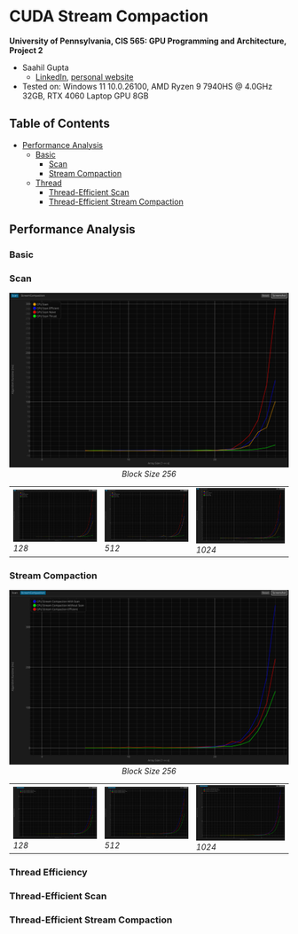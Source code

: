 CUDA Stream Compaction
======================

**University of Pennsylvania, CIS 565: GPU Programming and Architecture, Project 2**

* Saahil Gupta
  * [LinkedIn](https://www.linkedin.com/in/saahil-g), [personal website](https://www.saahil-gupta.com)
* Tested on: Windows 11 10.0.26100, AMD Ryzen 9 7940HS @ 4.0GHz 32GB, RTX 4060 Laptop GPU 8GB

## Table of Contents

- [Performance Analysis](#performance-analysis)
  - [Basic](#basic)
    - [Scan](#scan)
    - [Stream Compaction](#stream-compaction)
  - [Thread](#thread)
    - [Thread-Efficient Scan](#thread-efficient-scan)
    - [Thread-Efficient Stream Compaction](#thread-efficient-stream-compaction)

## Performance Analysis

### Basic

### Scan

<div align="center">

![scan_256_block_size](img/scan_256_old.png)
<em>Block Size 256</em>

<table>
  <tr>
    <td>
      <img src="img/scan_128_old.png" width="400">
      <em>128</em>
    </td>
    <td>
      <img src="img/scan_512_old.png" width="400">
      <em>512</em>
    </td>
    <td>
      <img src="img/scan_1024_old.png" width="400">
      <em>1024</em>
    </td>
  </tr>
</table>

</div>

### Stream Compaction

<div align="center">

![compact_256_block_size](img/stream_compaction_256_old.png)
<em>Block Size 256</em>

<table>
  <tr>
    <td><img src="img/stream_compaction_128_old.png" width="400">
      <em>128</em>
    </td>
    <td>
      <img src="img/stream_compaction_512_old.png" width="400">
      <em>512</em>
    </td>
    <td>
      <img src="img/stream_compaction_1024_old.png" width="400">
      <em>1024</em>
    </td>
  </tr>
</table>

</div>

### Thread Efficiency

### Thread-Efficient Scan


### Thread-Efficient Stream Compaction
